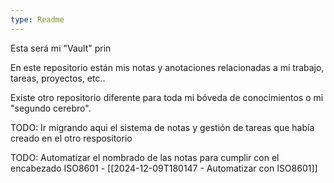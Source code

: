 ```yaml
---
type: Readme
---
```

Esta será mi "Vault" prin


En este repositorio están mis notas y anotaciones relacionadas a mi trabajo, tareas, proyectos, etc.. 

Existe otro repositorio diferente para toda mi bóveda de conocimientos o mi "segundo cerebro".

TODO: Ir migrando aqui el sistema de notas y gestión de tareas que había creado en el otro respositorio


TODO: Automatizar el nombrado de las notas para cumplir con el encabezado ISO8601 - [[2024-12-09T180147 - Automatizar con ISO8601]]

